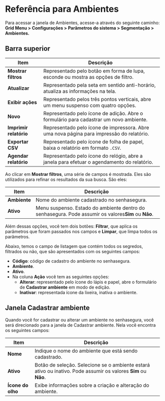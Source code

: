 # Referência para Ambientes

Para acessar a janela de Ambientes, acesse-a através do seguinte caminho: **Grid Menu > Configurações > Parâmetros do sistema > Segmentação > Ambientes.**

## Barra superior

| Item                          | Descrição                                                                                   |
| ----------------------------- | --------------------------------------------------------------------------------------------- |
| **Mostrar filtros**     | Representado pelo botão em forma de lupa, esconde ou mostra as opções de filtro.           |
| **Atualizar**           | Representado pela seta em sentido anti-horário, atualiza as informações na tela.           |
| **Exibir ações**      | Representado pelos três pontos verticais, abre um menu suspenso com quatro opções.         |
| **Novo**                | Representado pelo ícone de adição. Abre o formulário para cadastrar um novo ambiente.     |
| **Imprimir relatório** | Representado pelo ícone de impressora. Abre uma nova página para impressão do relatório.  |
| **Exportar CSV**        | Representado pelo ícone de folha de papel, baixa o relatório em formato `.CSV`.           |
| **Agendar relatório**  | Representado pelo ícone do relógio, abre a janela para efetuar o agendamento do relatório. |

Ao clicar em **Mostrar filtros**, uma série de campos é mostrada. Eles são utilizados para refinar os resultados da sua busca. São eles:

| Item               | Descrição                                                                                                      |
| ------------------ | ---------------------------------------------------------------------------------------------------------------- |
| **Ambiente** | Nome do ambiente cadastrado no senhasegura.                                                                      |
| **Ativo**    | Menu suspenso. Estado do ambiente dentro do senhasegura. Pode assumir os valores**Sim** ou **Não**. |

Além dessas opções, você tem dois botões: **Filtrar**, que aplica os parâmetros que foram passados nos campos e **Limpar**, que limpa todos os parâmetros.

Abaixo, temos o campo de listagem que contém todos os segredos, filtrados ou não, que são apresentados com os seguintes campos:

* **Código**: código de cadastro do ambiente no senhasegura.
* **Ambiente**.
* **Ativo**.
* Na coluna **Ação** você tem as seguintes opções:
  * **Alterar**: representado pelo ícone do lápis e papel, abre o formulário de **Cadastrar ambiente** em modo de edição.
  * **Inativar**: representada ícone da lixeira, inativa o ambiente.

## Janela Cadastrar ambiente

Quando você for cadastrar ou alterar um ambiente no senhasegura, você será direcionado para a janela de Cadastrar ambiente. Nela você encontra os seguintes campos:

| Item           | Descrição                                                                                              |
| -------------- | -------------------------------------------------------------------------------------------------------- |
| **Nome**           | Indique o nome do ambiente que está sendo cadastrado.                                                   |
| **Ativo**          | Botão de seleção. Selecione se o ambiente estará ativo ou inativo. Pode assumir os valores **Sim** ou **Não**. |
| **Ícone do olho** | Exibe informações sobre a criação e alteração do ambiente.                                         |